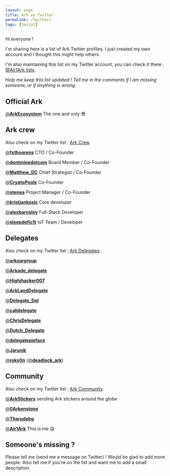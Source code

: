 ```yaml
---
layout: page
title: Ark on Twitter
permalink: /twitter/
tags: [Social]
---
```


Hi everyone !

I'm sharing here is a list of Ark Twitter profiles. I just created my own account and I thought this might help others.

I'm also maintaining this list on my Twitter account, you can check it there : [@Air1Ark lists](https://twitter.com/Air1Ark/lists).

*Help me keep this list updated ! Tell me in the comments if I am missing someone, or if anything is wrong.*

## Official Ark

[@**ArkEcosystem**](https://twitter.com/ArkEcosystem) The one and only 😎

## Ark crew

Also check on my Twitter list : [Ark Crew](https://twitter.com/Air1Ark/lists/ark-crew/members).

[@**fxthoorens**](https://twitter.com/fxthoorens) CTO / Co-Founder

[@**dontminedotcom**](https://twitter.com/dontminedotcom) Board Member / Co-Founder

[@**Matthew_DC**](https://twitter.com/Matthew_DC) Chief Strategist / Co-Founder

[@**CryptoPools**](https://twitter.com/CryptoPools) Co-Founder

[@**stenea**](https://twitter.com/stenea) Project Manager / Co-Founder

[@**kristjankosic**](https://twitter.com/kristjankosic) Core developer

[@**alexbarnsley**](https://twitter.com/alexbarnsley) Full-Stack Developer

[@**sleepdefic1t**](https://twitter.com/sleepdefic1t) IoT Team / Developer

## Delegates

Also check on my Twitter list : [Ark Delegates](https://twitter.com/Air1Ark/lists/ark-delegates/members).

[@**arkoargroup**](https://twitter.com/arkoargroup)

[@**Arkade_delegate**](https://twitter.com/Arkade_delegate)

[@**Highjhacker007**](https://twitter.com/Highjhacker007)

[@**ArkLandDelegate**](https://twitter.com/ArkLandDelegate)

[@**Delegate_Del**](https://twitter.com/Delegate_Del)

[@**calidelegate**](https://twitter.com/calidelegate)

[@**ChrisDelegate**](https://twitter.com/ChrisDelegate)

[@**Dutch_Delegate**](https://twitter.com/Dutch_Delegate)

[@**delegatepieface**](https://twitter.com/delegatepieface)

[@**Jarunik**](https://twitter.com/Jarunik)

[@**roks0n**](https://twitter.com/roks0n) ([@**deadlock_ark**](https://twitter.com/deadlock_ark))

## Community

Also check on my Twitter list : [Ark Community](https://twitter.com/Air1Ark/lists/ark-community/members).

[@**ArkStickers**](https://twitter.com/ArkStickers) sending Ark stickers around the globe

[@**0Arkenstone**](https://twitter.com/0Arkenstone)

[@**Tharudebg**](https://twitter.com/Tharudebg)

[@**Air1Ark**](https://twitter.com/Air1Ark) This is me 😋

## Someone's missing ?

Please tell me (send me a message on Twitter) ! Would be glad to add more people. Also tell me if you're on the list and want me to add a small description.